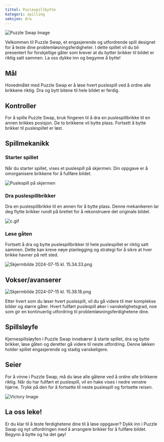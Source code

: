 ```yaml
---
tittel: Puslespillbytte
kategori: spilling
seksjon: dra
---
```

![Puzzle Swap Image](https://help.Studycat.com/hc/article_attachments/34916594979097)


Velkommen til Puzzle Swap, et engasjerende og utfordrende spill designet for å teste dine problemløsningsferdigheter. I dette spillet vil du bli presentert for forskjellige gåter som krever at du bytter brikker til bildet er riktig satt sammen. La oss dykke inn og begynne å bytte!


## Mål


Hovedmålet med Puzzle Swap er å løse hvert puslespill ved å ordne alle brikkene riktig. Dra og bytt bitene til hele bildet er ferdig.


## Kontroller


For å spille Puzzle Swap, bruk fingeren til å dra en puslespillbrikke til en annen brikkes posisjon. De to brikkene vil bytte plass. Fortsett å bytte brikker til puslespillet er løst.


## Spillmekanikk


### Starter spillet


Når du starter spillet, vises et puslespill på skjermen. Din oppgave er å omorganisere brikkene for å fullføre bildet.


![Puslespill på skjermen](https://help.Studycat.com/hc/article_attachments/34916594979097)


### Dra puslespillbrikker


Dra en puslespillbrikke til en annen for å bytte plass. Denne mekanikeren lar deg flytte brikker rundt på brettet for å rekonstruere det originale bildet.


![c.gif](https://help.Studycat.com/hc/article_attachments/35085383360281)


### Løse gåten


Fortsett å dra og bytte puslespillbrikker til hele puslespillet er riktig satt sammen. Dette kan kreve nøye planlegging og strategi for å sikre at hver brikke havner på rett sted.


![Skjermbilde 2024-07-15 kl. 15.34.33.png](https://help.Studycat.com/hc/article_attachments/35085383392153)


## Vokser/avanserer


![Skjermbilde 2024-07-15 kl. 15.38.18.png](https://help.Studycat.com/hc/article_attachments/35085383395993)


Etter hvert som du løser hvert puslespill, vil du gå videre til mer komplekse bilder og større gåter. Hvert fullført puslespill øker i vanskelighetsgrad, noe som gir en kontinuerlig utfordring til problemløsningsferdighetene dine.


## Spillsløyfe


Kjernespillsløyfen i Puzzle Swap innebærer å starte spillet, dra og bytte brikker, løse gåten og deretter gå videre til neste utfordring. Denne løkken holder spillet engasjerende og stadig vanskeligere.


## Seier


For å vinne i Puzzle Swap, må du løse alle gåtene ved å ordne alle brikkene riktig. Når du har fullført et puslespill, vil en hake vises i nedre venstre hjørne. Trykk på den for å fortsette til neste puslespill og fortsette reisen.


![Victory Image](https://help.Studycat.com/hc/article_attachments/34916594984473)


## La oss leke!


Er du klar til å teste ferdighetene dine til å løse oppgaver? Dykk inn i Puzzle Swap og nyt utfordringen med å arrangere brikker for å fullføre bildet. Begynn å bytte og ha det gøy!
